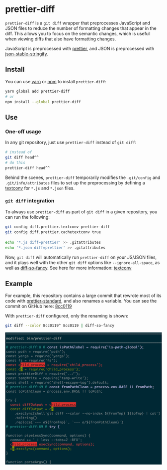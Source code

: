 # prettier-diff

`prettier-diff` is a `git diff` wrapper that preprocesses JavaScript and JSON files to reduce the number of formatting changes that appear in the diff.
This allows you to focus on the semantic changes, which is useful when viewing diffs that also have formatting changes.

JavaScript is preprocessed with [prettier], and JSON is preprocessed with [json-stable-stringify].

[textconv]: https://git.wiki.kernel.org/index.php/Textconv
[prettier]: https://github.com/prettier/prettier
[json-stable-stringify]: https://github.com/substack/json-stable-stringify

## Install

You can use [yarn] or [npm] to install `prettier-diff`:

```bash
yarn global add prettier-diff
# or
npm install --global prettier-diff
```

## Use

### One-off usage

In any git repository, just use `prettier-diff` instead of `git diff`:

```bash
# instead of
git diff head^^
# do this
prettier-diff head^^
```

Behind the scenes, `prettier-diff` temporarily modifies the `.git/config` and `.git/info/attributes` files to set up the preprocessing by defining a [textconv] for `*.js` and `*.json` files.

### `git diff` integration

To always use `prettier-diff` as part of `git diff` in a given repository, you can run the following:

```bash
git config diff.prettier.textconv prettier-diff
git config diff.prettier.cachetextconv true

echo '*.js diff=prettier' >> .gitattributes
echo '*.json diff=prettier' >> .gitattributes
```

Now, `git diff` will automatically run `prettier-diff` on your JS/JSON files, and it plays well with the other `git diff` options like `--ignore-all-space`, as well as [diff-so-fancy].
See here for more information: [textconv]

[yarn]: https://yarnpkg.com/en/docs/getting-started
[npm]: https://www.npmjs.com/get-npm
[diff-so-fancy]: https://github.com/so-fancy/diff-so-fancy
[textconv]: https://git.wiki.kernel.org/index.php/Textconv

## Example

For example, this repository contains a large commit that rewrote most of its code with [prettier-standard], and also renames a variable. You can see the commit on GitHub here: [8cc0119]

With `prettier-diff` configured, only the renaming is shown:

```bash
git diff --color 8cc0119^ 8cc0119 | diff-so-fancy
```

![screenshot of `prettier-diff 8cc0119^ 8cc0119`](screenshot.png)

[prettier-standard]: https://github.com/sheerun/prettier-standard
[8cc0119]: https://github.com/josephfrazier/prettier-diff/commit/8cc0119e3969132670e6b13cde1583280fababa5
